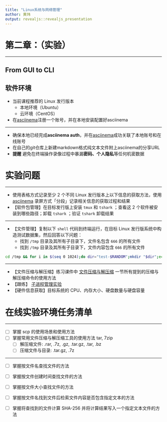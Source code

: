 ```yaml
---
title: "Linux系统与网络管理"
author: 黄玮
output: revealjs::revealjs_presentation
---
```


# 第二章：（实验）

---

## From GUI to CLI

## 软件环境

* 当前课程推荐的 Linux 发行版本
    * 本地环境（Ubuntu）
    * 云环境（CentOS）
* 在[asciinema](https://asciinema.org)注册一个账号，并在本地安装配置好asciinema

---

* 确保本地已经完成**asciinema auth**，并在[asciinema](https://asciinema.org)成功关联了本地账号和在线账号
* 在自己的git仓库上新建markdown格式纯文本文件附上asciinema的分享URL
* **提醒** 避免在终端操作录像过程中暴漏**密码、个人隐私**等任何机密数据

# 实验问题

---

* 使用表格方式记录至少 2 个不同 Linux 发行版本上以下信息的获取方法，使用 [asciinema](https://asciinema.org) 录屏方式「分段」记录相关信息的获取过程和结果
* 【软件包管理】在目标发行版上安装 `tmux` 和 `tshark` ；查看这 2 个软件被安装到哪些路径；卸载 `tshark` ；验证 `tshark` 卸载结果

---

* 【文件管理】复制以下 `shell` 代码到终端运行，在目标 Linux 发行版系统中构造测试数据集，然后回答以下问题：
    * 找到 `/tmp` 目录及其所有子目录下，文件名包含 `666` 的所有文件
    * 找到 `/tmp` 目录及其所有子目录下，文件内容包含 `666` 的所有文件

```bash
cd /tmp && for i in $(seq 0 1024);do dir="test-$RANDOM";mkdir "$dir";echo "$RANDOM" > "$dir/$dir-$RANDOM";done
```

---

* 【文件压缩与解压缩】练习课件中 [文件压缩与解压缩](https://c4pr1c3.github.io/LinuxSysAdmin/chap0x02.md.html#/12/1) 一节所有提到的压缩与解压缩命令的使用方法
* 【跟练】 [子进程管理实验](https://asciinema.org/a/f3ux5ogwbxwo2q0wxxd0hmn54)
* 【硬件信息获取】目标系统的 CPU、内存大小、硬盘数量与硬盘容量

# 在线实验环境任务清单

---

* [ ] 掌握 scp 的使用场景和使用方法
* [ ] 掌握常用文件压缩与解压缩工具的使用方法 tar, 7zip
    * [ ] 解压缩文件: .rar, .7z, .gz, .tar.gz, .tar, .bz
    * [ ] 压缩文件与目录: .tar.gz, .7z

---

* [ ] 掌握按文件名查找文件的方法
* [ ] 掌握按文件创建时间查找文件的方法
* [ ] 掌握按文件大小查找文件的方法
* [ ] 掌握按文件名找到文件后检索文件内容是否包含指定文本的方法
* [ ] 掌握将查找到的文件计算 SHA-256 并将计算结果写入一个指定文本文件的方法



